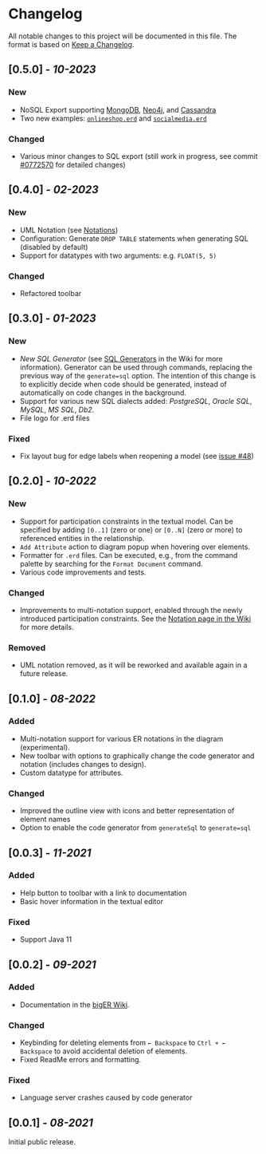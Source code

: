 # Changelog

All notable changes to this project will be documented in this file. The format is based on [Keep a Changelog](https://keepachangelog.com/en/1.0.0/).

## [0.5.0] - *10-2023*

### New

- NoSQL Export supporting [MongoDB](https://github.com/borkdominik/bigER/wiki/MongoDB-Export), [Neo4j](https://github.com/borkdominik/bigER/wiki/Neo4j-Export), and [Cassandra](https://github.com/borkdominik/bigER/wiki/Cassandra-Export)
- Two new examples: [`onlineshop.erd`](https://github.com/borkdominik/bigER/blob/main/examples/onlineshop.erd) and [`socialmedia.erd`](https://github.com/borkdominik/bigER/blob/main/examples/socialmedia.erd)

### Changed

- Various minor changes to SQL export (still work in progress, see commit [#0772570](https://github.com/borkdominik/bigER/commit/0772570e640b04f7303918f0f8a9d00dfa1636a6) for detailed changes)

## [0.4.0] - *02-2023*

### New

- UML Notation (see [Notations](https://github.com/borkdominik/bigER/wiki/Notations))
- Configuration: Generate `DROP TABLE` statements when generating SQL (disabled by default)
- Support for datatypes with two arguments: e.g. `FLOAT(5, 5)`

### Changed

- Refactored toolbar

## [0.3.0] - *01-2023*

### New

- *New SQL Generator* (see [SQL Generators](https://github.com/borkdominik/bigER/wiki/SQL-Generators) in the Wiki for more information). Generator can be used through commands, replacing the previous way of the `generate=sql` option. The intention of this change is to explicitly decide when code should be generated, instead of automatically on code changes in the background.
- Support for various new SQL dialects added: *PostgreSQL*, *Oracle* *SQL*, *MySQL*, *MS SQL*, *Db2*. 
- File logo for .erd files

### Fixed

- Fix layout bug for edge labels when reopening a model (see [issue #48](https://github.com/borkdominik/bigER/issues/48))

## [0.2.0] - *10-2022*

### New

- Support for participation constraints in the textual model. Can be specified by adding `[0..1]` (zero or one) or `[0..N]` (zero or more) to referenced entities in the relationship.
- `Add Attribute` action to diagram popup when hovering over elements. 
- Formatter for `.erd` files. Can be executed, e.g., from the command palette by searching for the `Format Document` command.
- Various code improvements and tests.

### Changed

- Improvements to multi-notation support, enabled through the newly introduced participation constraints. See the [Notation page in the Wiki](https://github.com/borkdominik/bigER/wiki/Notations) for more details.

### Removed

- UML notation removed, as it will be reworked and available again in a future release. 


## [0.1.0] - *08-2022*

### Added

- Multi-notation support for various ER notations in the diagram (experimental).
- New toolbar with options to graphically change the code generator and notation (includes changes to design).
- Custom datatype for attributes.

### Changed

- Improved the outline view with icons and better representation of element names
- Option to enable the code generator from `generateSql` to `generate=sql`


## [0.0.3] - *11-2021*

### Added

- Help button to toolbar with a link to documentation
- Basic hover information in the textual editor

### Fixed

- Support Java 11


## [0.0.2] - *09-2021*

### Added

- Documentation in the [bigER Wiki](https://github.com/borkdominik/bigER/wiki).

### Changed 

- Keybinding for deleting elements from `← Backspace` to `Ctrl + ← Backspace` to avoid accidental deletion of elements.
- Fixed ReadMe errors and formatting.

### Fixed

- Language server crashes caused by code generator


## [0.0.1] - *08-2021*

Initial public release. 